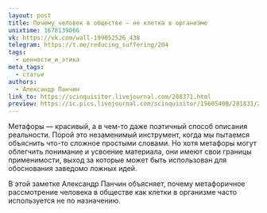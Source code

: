```yaml
---
layout: post
title: Почему человек в обществе — не клетка в организме
unixtime: 1678139066
vk: https://vk.com/wall-199052526_438
telegram: https://t.me/reducing_suffering/204
tags:
  - ценности_и_этика
meta_tags:
  - статьи
authors:
  - Александр Панчин
link_to: https://scinquisitor.livejournal.com/208371.html
preview: https://ic.pics.livejournal.com/scinquisitor/19605400/281831/281831_900.png
---
```

Метафоры — красивый, а в чем-то даже поэтичный способ описания реальности. Порой это незаменимый инструмент, когда мы пытаемся объяснить что-то сложное простыми словами. Но хотя метафоры могут облегчить понимание и усвоение материала, они имеют свои границы применимости, выход за которые может быть использован для обоснования заведомо ложных идей.

В этой заметке Александр Панчин объясняет, почему метафоричное рассмотрение человека в обществе как клетки в организме часто используется не по назначению.